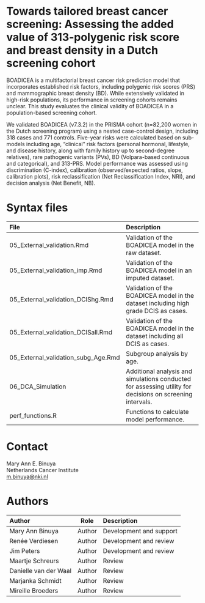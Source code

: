 # Towards tailored breast cancer screening: Assessing the added value of 313-polygenic risk score and breast density in a Dutch screening cohort

BOADICEA is a multifactorial breast cancer risk prediction model that incorporates established risk factors, including polygenic risk scores (PRS) and mammographic breast density (BD). While extensively validated in high-risk populations, its performance in screening cohorts remains unclear. This study evaluates the clinical validity of BOADICEA in a population-based screening cohort.

We validated BOADICEA (v7.3.2) in the PRISMA cohort (n=82,200 women in the Dutch screening program) using a nested case-control design, including 318 cases and 771 controls. Five-year risks were calculated based on sub-models including age, “clinical” risk factors (personal hormonal, lifestyle, and disease history, along with family history up to second-degree relatives), rare pathogenic variants (PVs), BD (Volpara-based continuous and categorical), and 313-PRS. Model performance was assessed using discrimination (C-index), calibration (observed/expected ratios, slope, calibration plots), risk reclassification (Net Reclassification Index, NRI), and decision analysis (Net Benefit, NB).

# Syntax files
| File                   | Description             |
| :----                  | :----                   |
| 05_External_validation.Rmd          | Validation of the BOADICEA model in the raw dataset.
| 05_External_validation_imp.Rmd         | Validation of the BOADICEA model in an imputed dataset.
| 05_External_validation_DCIShg.Rmd       | Validation of the BOADICEA model in the dataset including high grade DCIS as cases.
| 05_External_validation_DCISall.Rmd     | Validation of the BOADICEA model in the dataset including all DCIS as cases.
| 05_External_validation_subg_Age.Rmd    | Subgroup analysis by age.
| 06_DCA_Simulation    | Additional analysis and simulations conducted for assessing utility for decisions on screening intervals.
| perf_functions.R                       | Functions to calculate model performance.

# Contact
Mary Ann E. Binuya <br/>
Netherlands Cancer Institute <br/>
[m.binuya@nki.nl](m.binuya@nki.nl)

# Authors
| Author                 | Role   | Description             |
| :----                  | :----: | :----                   |
| Mary Ann Binuya   | Author | Development and support |
| Renée Verdiesen  | Author | Development and review   |
| Jim Peters    | Author | Development and review  |
| Maartje Schreurs  | Author | Review   |
| Danielle van der Waal  | Author | Review   |
| Marjanka Schmidt  | Author | Review   |
| Mireille Broeders  | Author | Review  |
